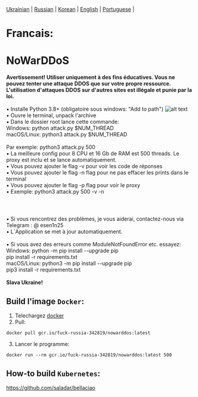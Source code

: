 [Ukrainian](https://github.com/AlexTrushkovsky/NoWarDDoS/blob/main/README.md) | [Russian](https://github.com/AlexTrushkovsky/NoWarDDoS/blob/main/README_ru.md) | [Korean](https://github.com/AlexTrushkovsky/NoWarDDoS/blob/main/README_ko.md) | [English](https://github.com/AlexTrushkovsky/NoWarDDoS/blob/main/README_en.md) | [Portuguese](https://github.com/AlexTrushkovsky/NoWarDDoS/blob/main/README_pt.md) |

# <b1>Francais:</b1>
# NoWarDDoS
**Avertissement! Utiliser uniquement à des fins éducatives. Vous ne pouvez tenter une attaque DDOS que sur votre propre ressource.
L'utilisation d'attaques DDOS sur d'autres sites est illégale et punie par la loi.**
<br />
<br />▪ Installe Python 3.8+ (obligatoire sous windows: "Add to path")
![alt text](https://miro.medium.com/max/1344/0*7nOyowsPsGI19pZT.png)
<br />▪ Ouvre le terminal, unpack l'archive
<br />▪ Dans le dossier root lance cette commande:
<br /> Windows: python attack.py $NUM_THREAD
<br /> macOS/Linux: python3 attack.py $NUM_THREAD
<br />
<br /> Par exemple: python3 attack.py 500
<br />▪ La meilleure config pour 8 CPU et 16 Gb de RAM est 500 threads. Le proxy est inclu et se lance automatiquement.
<br />▪ Vous pouvez ajouter le flag -v pour voir les code de réponses
<br />▪ Vous pouvez ajouter le flag -n flag pour ne pas effacer les prints dans le terminal
<br />▪ Vous pouvez ajouter le flag -p flag pour voir le proxy
<br />▪ Exemple: python3 attack.py 500 -v -n
<br />

#

<br />▪ Si vous rencontrez des problèmes, je vous aiderai, contactez-nous via Telegram : @ esen1n25
<br />▪ L´Application se met à jour automatiquement.
<br />
<br />▪ Si vous avez des erreurs comme ModuleNotFoundError etc. essayez:
<br /> Windows: python -m pip install --upgrade pip
<br /> pip install -r requirements.txt
<br /> macOS/Linux: python3 -m pip install --upgrade pip
<br /> pip3 install -r requirements.txt
<br />
<br />**Slava Ukraine!**

## Build l'image `Docker`:

1. Telechargez [docker](https://www.docker.com/)
2. Pull:

```shell
docker pull gcr.io/fuck-russia-342819/nowarddos:latest
```

3. Lancer le programme:

```shell
docker run --rm gcr.io/fuck-russia-342819/nowarddos:latest 500
```

## How-to build `Kubernetes`:

https://github.com/saladar/bellaciao
